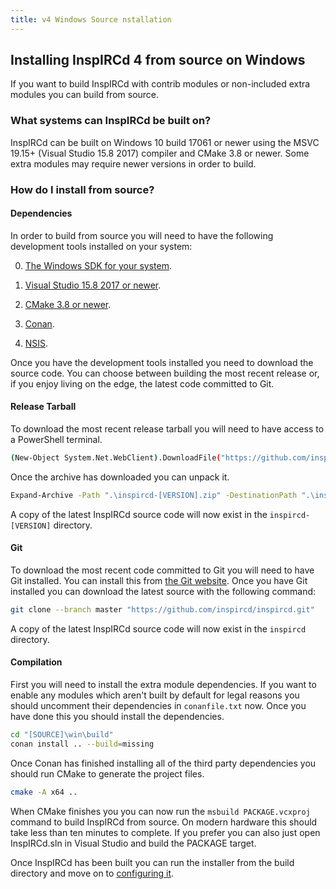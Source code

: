 ```yaml
---
title: v4 Windows Source nstallation
---
```


## Installing InspIRCd 4 from source on Windows

If you want to build InspIRCd with contrib modules or non-included extra modules you can build from source.

### What systems can InspIRCd be built on?

InspIRCd can be built on Windows 10 build 17061 or newer using the MSVC 19.15+ (Visual Studio 15.8 2017) compiler and CMake 3.8 or newer. Some extra modules may require newer versions in order to build.

### How do I install from source?

#### Dependencies

In order to build from source you will need to have the following development tools installed on your system:

0. [The Windows SDK for your system](https://developer.microsoft.com/en-us/windows/downloads/windows-sdk/).

0. [Visual Studio 15.8 2017 or newer](https://visualstudio.microsoft.com/downloads/).

0. [CMake 3.8 or newer](https://cmake.org/download/).

0. [Conan](https://conan.io/downloads.html).

0. [NSIS](https://nsis.sourceforge.io/Download).

Once you have the development tools installed you need to download the source code. You can choose between building the most recent release or, if you enjoy living on the edge, the latest code committed to Git.

#### Release Tarball

To download the most recent release tarball you will need to have access to a PowerShell terminal.

```sh
(New-Object System.Net.WebClient).DownloadFile("https://github.com/inspircd/inspircd/archive/refs/tags/[VERSION].zip" ".\inspircd-[VERSION].zip"
```

Once the archive has downloaded you can unpack it.

```sh
Expand-Archive -Path ".\inspircd-[VERSION].zip" -DestinationPath ".\inspircd-[VERSION]"
```

A copy of the latest InspIRCd source code will now exist in the `inspircd-[VERSION]` directory.

#### Git

To download the most recent code committed to Git you will need to have Git installed. You can install this from [the Git website](https://git-scm.com/download/win). Once you have Git installed you can download the latest source with the following command:

```sh
git clone --branch master "https://github.com/inspircd/inspircd.git"
```

A copy of the latest InspIRCd source code will now exist in the `inspircd` directory.

#### Compilation

First you will need to install the extra module dependencies. If you want to enable any modules which aren't built by default for legal reasons you should uncomment their dependencies in `conanfile.txt` now. Once you have done this you should install the dependencies.

```sh
cd "[SOURCE]\win\build"
conan install .. --build=missing
```

Once Conan has finished installing all of the third party dependencies you should run CMake to generate the project files.

```sh
cmake -A x64 ..
```

When CMake finishes you you can now run the `msbuild PACKAGE.vcxproj` command to build InspIRCd from source. On modern hardware this should take less than ten minutes to complete. If you prefer you can also just open InspIRCd.sln in Visual Studio and build the PACKAGE target.

Once InspIRCd has been built you can run the installer from the build directory and move on to [configuring it](/4/configuration).
